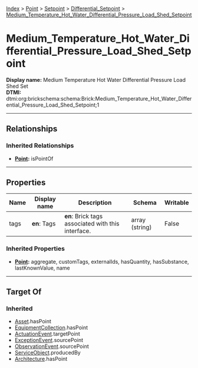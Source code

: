 [Index](../../../Index.md) > [Point](../../Point.md) > [Setpoint](../Setpoint.md) > [Differential_Setpoint](Differential_Setpoint.md) > [Medium_Temperature_Hot_Water_Differential_Pressure_Load_Shed_Setpoint](#)
# Medium_Temperature_Hot_Water_Differential_Pressure_Load_Shed_Setpoint

**Display name:** Medium Temperature Hot Water Differential Pressure Load Shed Set<br />
**DTMI:** dtmi:org:brickschema:schema:Brick:Medium_Temperature_Hot_Water_Differential_Pressure_Load_Shed_Setpoint;1

---

## Relationships
### Inherited Relationships
* **[Point](../../Point.md):** isPointOf

---

## Properties
|Name|Display name|Description|Schema|Writable|
|-|-|-|-|-|
|tags|**en**: Tags|**en**: Brick tags associated with this interface.|array (string)|False|
### Inherited Properties
* **[Point](../../Point.md):** aggregate, customTags, externalIds, hasQuantity, hasSubstance, lastKnownValue, name

---

## Target Of
### Inherited
* [Asset](../../../Asset/Asset.md).hasPoint
* [EquipmentCollection](../../../Collection/AssetCollection/EquipmentCollection/EquipmentCollection.md).hasPoint
* [ActuationEvent](../../../Event/PointEvent/ActuationEvent.md).targetPoint
* [ExceptionEvent](../../../Event/PointEvent/ExceptionEvent.md).sourcePoint
* [ObservationEvent](../../../Event/PointEvent/ObservationEvent.md).sourcePoint
* [ServiceObject](../../../Information/ServiceObject/ServiceObject.md).producedBy
* [Architecture](../../../Space/Architecture/Architecture.md).hasPoint
